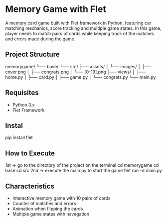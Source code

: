 # Memory Game with Flet
A memory card game built with Flet framework in Python, featuring car matching mechanics, score tracking and multiple game states. In this game, player needs to match pairs of cards while keeping track of the matches and errors made during the game.

## Project Structure
memorygame/
└── base/
└── src/
├── assets/
│ └── images/
│ ├── cover.png
│ ├── congrats.png
│ └── [0-19].png
├── views/
│ ├── home.py
│ ├── card.py
│ ├── game.py
│ └── congrats.py
└── main.py

## Requisites
- Python 3.x
- Flet Framework

## Instal
pip install flet

## How to Execute 
1st -> go to the directory of the project on the terminal
cd memorygame
cd base
cd src
2nd -> execute the main.py to start the game 
flet run -d main.py

## Characteristics
- Interactive memory game with 10 pairs of cards
- Counter of matches and errors
- Animation when flipping the cards
- Multiple game states with navegation
